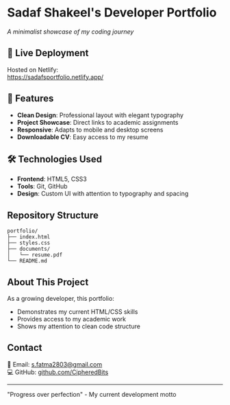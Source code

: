 # Sadaf Shakeel's Developer Portfolio

*A minimalist showcase of my coding journey*

## 🔗 Live Deployment  
Hosted on Netlify:  
https://sadafsportfolio.netlify.app/


## 🚀 Features
- **Clean Design**: Professional layout with elegant typography
- **Project Showcase**: Direct links to academic assignments
- **Responsive**: Adapts to mobile and desktop screens
- **Downloadable CV**: Easy access to my resume

## 🛠️ Technologies Used
- **Frontend**: HTML5, CSS3
- **Tools**: Git, GitHub
- **Design**: Custom UI with attention to typography and spacing

## Repository Structure
```
portfolio/
├── index.html          
├── styles.css        
├── documents/
│   └── resume.pdf     
└── README.md           
```

## About This Project
As a growing developer, this portfolio:
- Demonstrates my current HTML/CSS skills
- Provides access to my academic work
- Shows my attention to clean code structure

## Contact
📧 Email: [s.fatma2803@gmail.com](mailto:your.email@example.com)  
💻 GitHub: [github.com/CipheredBits](https://github.com/yourusername)

---

"Progress over perfection" - My current development motto
